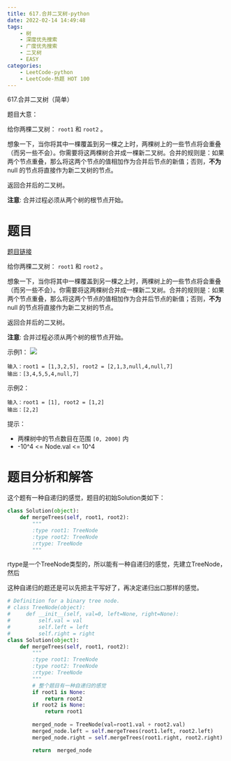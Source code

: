 ```yaml
---
title: 617.合并二叉树-python
date: 2022-02-14 14:49:48
tags:
    - 树
    - 深度优先搜索
    - 广度优先搜索
    - 二叉树
    - EASY
categories:
	- LeetCode-python
	- LeetCode-热题 HOT 100
---
```


617.合并二叉树（简单）

题目大意：

给你两棵二叉树： ```root1``` 和 ```root2``` 。

想象一下，当你将其中一棵覆盖到另一棵之上时，两棵树上的一些节点将会重叠（而另一些不会）。你需要将这两棵树合并成一棵新二叉树。合并的规则是：如果两个节点重叠，那么将这两个节点的值相加作为合并后节点的新值；否则，**不为** null 的节点将直接作为新二叉树的节点。

返回合并后的二叉树。

**注意**: 合并过程必须从两个树的根节点开始。

<!--more-->

# 题目

[题目链接](https://leetcode-cn.com/problems/merge-two-binary-trees/)

给你两棵二叉树： ```root1``` 和 ```root2``` 。

想象一下，当你将其中一棵覆盖到另一棵之上时，两棵树上的一些节点将会重叠（而另一些不会）。你需要将这两棵树合并成一棵新二叉树。合并的规则是：如果两个节点重叠，那么将这两个节点的值相加作为合并后节点的新值；否则，**不为** null 的节点将直接作为新二叉树的节点。

返回合并后的二叉树。

**注意**: 合并过程必须从两个树的根节点开始。

示例1：
![](http://yixuan004.oss-cn-hangzhou.aliyuncs.com/img/2022-02-14-15-33-49.png)
```
输入：root1 = [1,3,2,5], root2 = [2,1,3,null,4,null,7]
输出：[3,4,5,5,4,null,7]
```

示例2：
```
输入：root1 = [1], root2 = [1,2]
输出：[2,2]
```

提示：
- 两棵树中的节点数目在范围 ```[0, 2000]``` 内
- -10^4 <= Node.val <= 10^4


# 题目分析和解答

这个题有一种自递归的感觉，题目的初始Solution类如下：

```python
class Solution(object):
    def mergeTrees(self, root1, root2):
        """
        :type root1: TreeNode
        :type root2: TreeNode
        :rtype: TreeNode
        """
```

rtype是一个TreeNode类型的，所以能有一种自递归的感觉，先建立TreeNode，然后

这种自递归的题还是可以先把主干写好了，再决定递归出口那样的感觉。

```python
# Definition for a binary tree node.
# class TreeNode(object):
#     def __init__(self, val=0, left=None, right=None):
#         self.val = val
#         self.left = left
#         self.right = right
class Solution(object):
    def mergeTrees(self, root1, root2):
        """
        :type root1: TreeNode
        :type root2: TreeNode
        :rtype: TreeNode
        """
        # 整个题目有一种自递归的感觉
        if root1 is None:
            return root2
        if root2 is None:
            return root1
        
        merged_node = TreeNode(val=root1.val + root2.val)
        merged_node.left = self.mergeTrees(root1.left, root2.left)
        merged_node.right = self.mergeTrees(root1.right, root2.right)

        return  merged_node
```